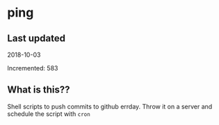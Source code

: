 # ping

## Last updated
2018-10-03

Incremented: 583

## What is this??
Shell scripts to push commits to github errday. Throw it on a server and schedule the script with `cron`
